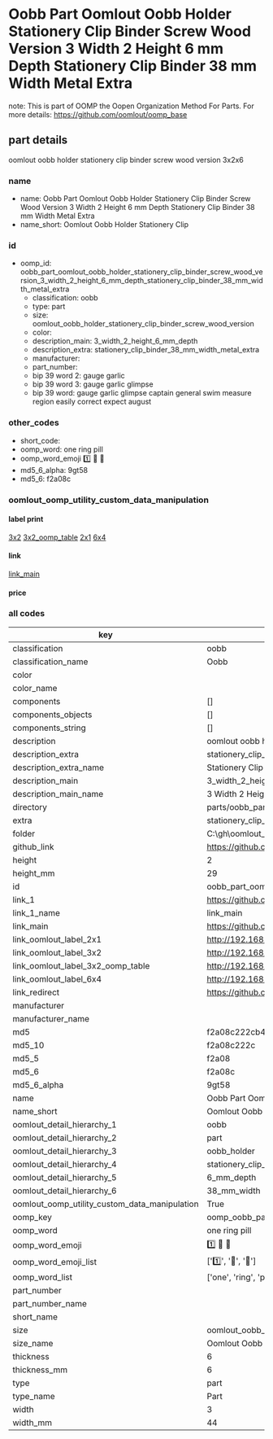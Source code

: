 # Oobb Part Oomlout Oobb Holder Stationery Clip Binder Screw Wood Version 3 Width 2 Height 6 mm Depth Stationery Clip Binder 38 mm Width Metal Extra  

note: This is part of OOMP the Oopen Organization Method For Parts. For more details: https://github.com/oomlout/oomp_base

##  part details
  



oomlout oobb holder stationery clip binder screw wood version 3x2x6



### name
* name: Oobb Part Oomlout Oobb Holder Stationery Clip Binder Screw Wood Version 3 Width 2 Height 6 mm Depth Stationery Clip Binder 38 mm Width Metal Extra
* name_short: Oomlout Oobb Holder Stationery Clip
### id
* oomp_id: oobb_part_oomlout_oobb_holder_stationery_clip_binder_screw_wood_version_3_width_2_height_6_mm_depth_stationery_clip_binder_38_mm_width_metal_extra
  * classification: oobb
  * type: part
  * size: oomlout_oobb_holder_stationery_clip_binder_screw_wood_version
  * color: 
  * description_main: 3_width_2_height_6_mm_depth
  * description_extra: stationery_clip_binder_38_mm_width_metal_extra
  * manufacturer: 
  * part_number: 
  * bip 39 word 2: gauge garlic
  * bip 39 word 3: gauge garlic glimpse
  * bip 39 word: gauge garlic glimpse captain general swim measure region easily correct expect august

### other_codes
* short_code: 
* oomp_word: one ring pill
* oomp_word_emoji :one: :ring: :pill:
* md5_6_alpha: 9gt58
* md5_6: f2a08c






### oomlout_oomp_utility_custom_data_manipulation
#### label print
[3x2](http://192.168.1.245:1112/?label=oomp%209gt58)
[3x2_oomp_table](http://192.168.1.108:1112/?label=oomp%209gt58)
[2x1](http://192.168.1.242:1112/?label=oomp%209gt58)
[6x4](http://192.168.1.55:1112/?label=oomp%209gt58)    

#### link

[link_main](https://github.com/oomlout/oomlout_oobb_version_4_generated_parts/tree/main/navigation_oomp/oobb/part/oomlout_oobb_holder_stationery_clip_binder_screw_wood_version/3_width_2_height_6_mm_depth/stationery_clip_binder_38_mm_width_metal_extra/part)                              

#### price







### all codes 
| key | value |  
| --- | --- |  
| classification | oobb |  
| classification_name | Oobb |  
| color |  |  
| color_name |  |  
| components | [] |  
| components_objects | [] |  
| components_string | [] |  
| description | oomlout oobb holder stationery clip binder screw wood version 3x2x6 |  
| description_extra | stationery_clip_binder_38_mm_width_metal_extra |  
| description_extra_name | Stationery Clip Binder 38 mm Width Metal Extra |  
| description_main | 3_width_2_height_6_mm_depth |  
| description_main_name | 3 Width 2 Height 6 mm Depth |  
| directory | parts/oobb_part_oomlout_oobb_holder_stationery_clip_binder_screw_wood_version_3_width_2_height_6_mm_depth_stationery_clip_binder_38_mm_width_metal_extra |  
| extra | stationery_clip_binder_38_mm_width_metal |  
| folder | C:\gh\oomlout_oobb_version_4_generated_parts\parts\oobb_part_oomlout_oobb_holder_stationery_clip_binder_screw_wood_version_3_width_2_height_6_mm_depth_stationery_clip_binder_38_mm_width_metal_extra |  
| github_link | https://github.com/oomlout/oomlout_oomp_part_src/tree/main/parts/oobb_part_oomlout_oobb_holder_stationery_clip_binder_screw_wood_version_3_width_2_height_6_mm_depth_stationery_clip_binder_38_mm_width_metal_extra |  
| height | 2 |  
| height_mm | 29 |  
| id | oobb_part_oomlout_oobb_holder_stationery_clip_binder_screw_wood_version_3_width_2_height_6_mm_depth_stationery_clip_binder_38_mm_width_metal_extra |  
| link_1 | https://github.com/oomlout/oomlout_oobb_version_4_generated_parts/tree/main/navigation_oomp/oobb/part/oomlout_oobb_holder_stationery_clip_binder_screw_wood_version/3_width_2_height_6_mm_depth/stationery_clip_binder_38_mm_width_metal_extra/part |  
| link_1_name | link_main |  
| link_main | https://github.com/oomlout/oomlout_oobb_version_4_generated_parts/tree/main/navigation_oomp/oobb/part/oomlout_oobb_holder_stationery_clip_binder_screw_wood_version/3_width_2_height_6_mm_depth/stationery_clip_binder_38_mm_width_metal_extra/part |  
| link_oomlout_label_2x1 | http://192.168.1.242:1112/?label=oomp%209gt58 |  
| link_oomlout_label_3x2 | http://192.168.1.245:1112/?label=oomp%209gt58 |  
| link_oomlout_label_3x2_oomp_table | http://192.168.1.108:1112/?label=oomp%209gt58 |  
| link_oomlout_label_6x4 | http://192.168.1.55:1112/?label=oomp%209gt58 |  
| link_redirect | https://github.com/oomlout/oomlout_oobb_version_4_generated_parts/tree/main/parts/oobb_oomlout_oobb_holder_stationery_clip_binder_screw_wood_version_03_02_06_ex_stationery_clip_binder_38_mm_width_metal |  
| manufacturer |  |  
| manufacturer_name |  |  
| md5 | f2a08c222cb4913f6fb06222c657f304 |  
| md5_10 | f2a08c222c |  
| md5_5 | f2a08 |  
| md5_6 | f2a08c |  
| md5_6_alpha | 9gt58 |  
| name | Oobb Part Oomlout Oobb Holder Stationery Clip Binder Screw Wood Version 3 Width 2 Height 6 mm Depth Stationery Clip Binder 38 mm Width Metal Extra |  
| name_short | Oomlout Oobb Holder Stationery Clip |  
| oomlout_detail_hierarchy_1 | oobb |  
| oomlout_detail_hierarchy_2 | part |  
| oomlout_detail_hierarchy_3 | oobb_holder |  
| oomlout_detail_hierarchy_4 | stationery_clip_binder_swood_version |  
| oomlout_detail_hierarchy_5 | 6_mm_depth |  
| oomlout_detail_hierarchy_6 | 38_mm_width |  
| oomlout_oomp_utility_custom_data_manipulation | True |  
| oomp_key | oomp_oobb_part_oomlout_oobb_holder_stationery_clip_binder_screw_wood_version_3_width_2_height_6_mm_depth_stationery_clip_binder_38_mm_width_metal_extra |  
| oomp_word | one ring pill |  
| oomp_word_emoji | :one: :ring: :pill: |  
| oomp_word_emoji_list | [':one:', ':ring:', ':pill:'] |  
| oomp_word_list | ['one', 'ring', 'pill'] |  
| part_number |  |  
| part_number_name |  |  
| short_name |  |  
| size | oomlout_oobb_holder_stationery_clip_binder_screw_wood_version |  
| size_name | Oomlout Oobb Holder Stationery Clip Binder Screw Wood Version |  
| thickness | 6 |  
| thickness_mm | 6 |  
| type | part |  
| type_name | Part |  
| width | 3 |  
| width_mm | 44 |  
